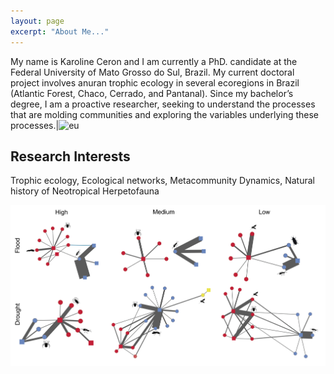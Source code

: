 ```yaml
---
layout: page
excerpt: "About Me..."
---
```


My name is Karoline Ceron and I am currently a PhD. candidate at the Federal University of Mato Grosso do Sul, Brazil. My current doctoral project involves anuran trophic ecology in several ecoregions in Brazil (Atlantic Forest, Chaco, Cerrado, and Pantanal). Since my bachelor’s degree, I am a proactive researcher, seeking to understand the processes that are molding communities and exploring the variables underlying these processes.|![eu](DSC_5612.jpg)    



## Research Interests
Trophic ecology, Ecological networks, Metacommunity Dynamics, Natural history of Neotropical Herpetofauna

![prancha](Prancha.jpg)
